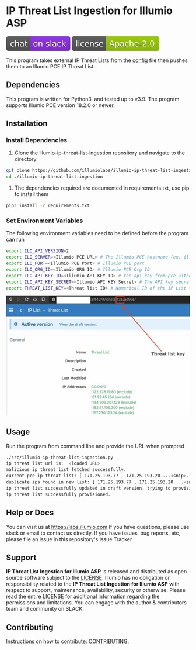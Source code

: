 # IP Threat List Ingestion for Illumio ASP

[![Slack](images/slack.svg)](http://slack.illumiolabs.com)
[![License](images/license.svg)](LICENSE)

This program takes external IP Threat Lists from the [config](src/config.py) file then pushes them to an Illumio PCE IP Threat List.

## Dependencies

This program is written for Python3, and tested up to v3.9. The program supports
Illumio PCE version 18.2.0 or newer.

## Installation

### Install Dependencies

1. Clone the illumio-ip-threat-list-ingestion repository and navigate to the directory
```bash
git clone https://github.com/illumiolabs/illumio-ip-threat-list-ingestion.git
cd ./illumio-ip-threat-list-ingestion
```
1. The dependencies required are documented in requirements.txt, use pip to install them
```bash
pip3 install -r requirements.txt
```

### Set Environment Variables

The following environment variables need to be defined before the program can run
```bash
export ILO_API_VERSION=2
export ILO_SERVER=<Illumio PCE URL> # The Illumio PCE hostname (ex. illumiopce.company.com)
export ILO_PORT=<Illumio PCE Port> # Illumio PCE port
export ILO_ORG_ID=<Illumio ORG ID> # Illumio PCE Org ID
export ILO_API_KEY_ID=<Illumio API KEY ID> # the api key from pce without the prefix 'api_'.
export ILO_API_KEY_SECRET=<Illumio API KEY Secret> # The API key secret
export THREAT_LIST_KEY=<Threat list ID> # Numerical ID of the IP List to be updated. It is found in the URL  as shown in image below.
```
![](images/threat-list-key.jpg)


## Usage
Run the program from command line and provide the URL when prompted
```bash
./src/illumio-ip-threat-list-ingestion.py
ip threat list url is:  <loaded URL>
malicious ip threat list fetched successfully.
current pce ip threat list: [ 171.25.193.77 , 171.25.193.20 ...<snip>... 185.100.87.207 ]
duplicate ips found in new list: [ 171.25.193.77 , 171.25.193.20 ...<snip>... 222.186.175.163 ]
ip threat list successfully updated in draft version, trying to provision now.
ip threat list successfully provisioned.
```

## Help or Docs

You can visit us at https://labs.illumio.com
If you have questions, please use slack or email to contact us directly.
If you have issues, bug reports, etc, please file an issue in this repository's Issue Tracker.

## Support

**IP Threat List Ingestion for Illumio ASP** is released and distributed as open source
software subject to the [LICENSE](LICENSE). Illumio has no obligation or responsibility related to
the **IP Threat List Ingestion for Illumio ASP** with respect to support, maintenance,
availability, security or otherwise. Please read the entire [LICENSE](LICENSE) for additional
information regarding the permissions and limitations. You can engage with the author & contributors
team and community on SLACK.

## Contributing

Instructions on how to contribute:  [CONTRIBUTING](CONTRIBUTING.md).
